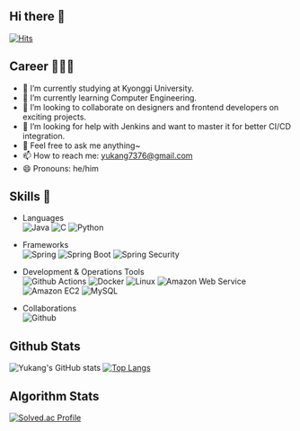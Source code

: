 ## Hi there 👋

[![Hits](https://hits.seeyoufarm.com/api/count/incr/badge.svg?url=https%3A%2F%2Fgithub.com%2Fyukang0316&count_bg=%23D9B3B3&title_bg=%23C98484&icon=&icon_color=%23E7E7E7&title=hits&edge_flat=false)](https://hits.seeyoufarm.com)

## Career 👨🏻‍💻
- 🔭 I’m currently studying at Kyonggi University.
- 🌱 I’m currently learning Computer Engineering.
- 👯 I’m looking to collaborate on designers and frontend developers on exciting projects.
- 🤔 I’m looking for help with Jenkins and want to master it for better CI/CD integration.
- 💬 Feel free to ask me anything~
- 📫 How to reach me: yukang7376@gmail.com   
- 😄 Pronouns: he/him

## Skills 💪
- Languages<br/>
![Java](https://img.shields.io/badge/Java-007396.svg?&style=for-the-badge&logo=Java&logoColor=white)
![C](https://img.shields.io/badge/C-A8B9CC.svg?&style=for-the-badge&logo=C&logoColor=white)
![Python](https://img.shields.io/badge/Python-3776AB.svg?&style=for-the-badge&logo=Python&logoColor=white)

- Frameworks<br/>
![Spring](https://img.shields.io/badge/Spring-6DB33F.svg?&style=for-the-badge&logo=Spring&logoColor=white)
![Spring Boot](https://img.shields.io/badge/Spring%20Boot-6DB33F.svg?&style=for-the-badge&logo=Spring%20Boot&logoColor=white)
![Spring Security](https://img.shields.io/badge/Spring%20Securitiy-6DB33F.svg?&style=for-the-badge&logo=Spring%20Security&logoColor=white)

- Development & Operations Tools<br/>
![Github Actions](https://img.shields.io/badge/Github%20Actions-2088FF.svg?&style=for-the-badge&logo=Github%20Actions&logoColor=white)
![Docker](https://img.shields.io/badge/Docker-2496ED.svg?&style=for-the-badge&logo=Docker&logoColor=white)
![Linux](https://img.shields.io/badge/Linux-#FCC624.svg?&style=for-the-badge&logo=Linux&logoColor=white)
![Amazon Web Service](https://img.shields.io/badge/Amazon%20Web%20Service-232F3E.svg?&style=for-the-badge&logo=Amazon%20Web%20Service&logoColor=white)
![Amazon EC2](https://img.shields.io/badge/Amazon%20EC2-FF9900.svg?&style=for-the-badge&logo=Amazon%20EC2&logoColor=white)
![MySQL](https://img.shields.io/badge/MySQL-4479A1.svg?&style=for-the-badge&logo=MySQL&logoColor=white)

- Collaborations<br/>
![Github](https://img.shields.io/badge/Github-181717.svg?&style=for-the-badge&logo=Github&logoColor=white)

## Github Stats 
![Yukang's GitHub stats](https://github-readme-stats.vercel.app/api?username=yukang0316&show_icons=true&theme=radical)
[![Top Langs](https://github-readme-stats.vercel.app/api/top-langs/?username=yukang0316)](https://github.com/anuraghazra/github-readme-stats)

## Algorithm Stats
[![Solved.ac Profile](http://mazassumnida.wtf/api/v2/generate_badge?boj=yukang0316)](https://solved.ac/yukang0316/)
